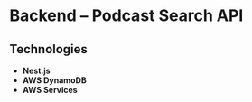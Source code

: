 # Backend – Podcast Search API

## Technologies

- **Nest.js**
- **AWS DynamoDB**
- **AWS Services**
